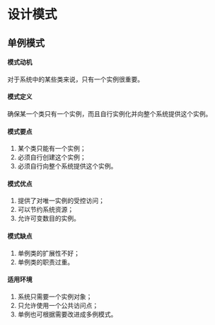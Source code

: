 # 设计模式
## 单例模式
#### 模式动机
对于系统中的某些类来说，只有一个实例很重要。
#### 模式定义
确保某一个类只有一个实例，而且自行实例化并向整个系统提供这个实例。
#### 模式要点
1. 某个类只能有一个实例；
2. 必须自行创建这个实例；
3. 必须自行向整个系统提供这个实例。
#### 模式优点
1. 提供了对唯一实例的受控访问；
2. 可以节约系统资源；
3. 允许可变数目的实例。
#### 模式缺点
1. 单例类的扩展性不好；
2. 单例类的职责过重。
#### 适用环境
1. 系统只需要一个实例对象；
2. 只允许使用一个公共访问点；
3. 单例也可根据需要改进成多例模式。
